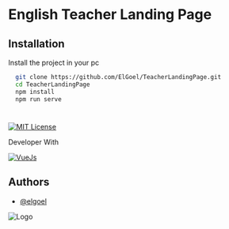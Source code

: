 
# English Teacher Landing Page



## Installation

Install the project in your pc

```bash
  git clone https://github.com/ElGoel/TeacherLandingPage.git
  cd TeacherLandingPage
  npm install
  npm run serve
```
    
#

[![MIT License](https://img.shields.io/badge/License-MIT-green.svg)](https://choosealicense.com/licenses/mit/)

Developer With

[![VueJs](https://img.shields.io/badge/VueJs-3FB984?style=for-the-badge&logo=vuedotjs&logoColor=white)](https://vuejs.org/)


## Authors

- [@elgoel](https://www.github.com/elgoel)


![Logo](https://i.ibb.co/kB7HQbm/new-logo-angelo.png)


